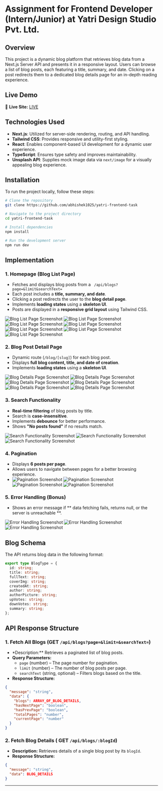# Assignment for Frontend Developer (Intern/Junior) at Yatri Design Studio Pvt. Ltd.

## Overview

This project is a dynamic blog platform that retrieves blog data from a Next.js Server API and presents it in a responsive layout. Users can browse a list of blog posts, each featuring a title, summary, and date. Clicking on a post redirects them to a dedicated blog details page for an in-depth reading experience.

## Live Demo

🔗 **Live Site:** [LIVE](https://yatri-frontend-task.vercel.app/)

## Technologies Used

- **Next.js**: Utilized for server-side rendering, routing, and API handling.
- **Tailwind CSS**: Provides responsive and utility-first styling.
- **React**: Enables component-based UI development for a dynamic user experience.
- **TypeScript**: Ensures type safety and improves maintainability.
- **Unsplash API**: Supplies mock image data via `next/image` for a visually appealing blog experience.
  >

## Installation

To run the project locally, follow these steps:

```bash
# Clone the repository
git clone https://github.com/abhishek1025/yatri-frontend-task

# Navigate to the project directory
cd yatri-frontend-task

# Install dependencies
npm install

# Run the development server
npm run dev
```

## Implementation

### 1. Homepage (Blog List Page)

- Fetches and displays blog posts from a ` /api/blogs?page=&limit&searchText=`
- Each post includes a **title, summary, and date**.
- Clicking a post redirects the user to the **blog detail page**.
- Implements **loading states** using a **skeleton UI**.
- Posts are displayed in a **responsive grid layout** using Tailwind CSS.

![Blog List Page Screenshot](./screenshots/1.png)
![Blog List Page Screenshot](./screenshots/2.png)
![Blog List Page Screenshot](./screenshots/3.png)
![Blog List Page Screenshot](./screenshots/4.png)
![Blog List Page Screenshot](./screenshots/5.png)
![Blog List Page Screenshot](./screenshots/6.png)
![Blog List Page Screenshot](./screenshots/7.png)

### 2. Blog Post Detail Page

- Dynamic route (`/blog/[slug]`) for each blog post.
- Displays **full blog content, title, and date of creation**.
- Implements **loading states** using a **skeleton UI**.

![Blog Details Page Screenshot](./screenshots/8.png)
![Blog Details Page Screenshot](./screenshots/9.png)
![Blog Details Page Screenshot](./screenshots/10.png)
![Blog Details Page Screenshot](./screenshots/11.png)
![Blog Details Page Screenshot](./screenshots/12.png)
![Blog Details Page Screenshot](./screenshots/13.png)

### 3. Search Functionality

- **Real-time filtering** of blog posts by title.
- Search is **case-insensitive**.
- Implements **debounce** for better performance.
- Shows **"No posts found"** if no results match.

![Search Functionality Screenshot](./screenshots/14.png)
![Search Functionality Screenshot](./screenshots/15.png)
![Search Functionality Screenshot](./screenshots/16.png)

### 4. Pagination

- Displays **6 posts per page**.
- Allows users to navigate between pages for a better browsing experience.
- ![Pagination Screenshot](./screenshots/17.png)
  ![Pagination Screenshot](./screenshots/18.png)
  ![Pagination Screenshot](./screenshots/19.png)
  ![Pagination Screenshot](./screenshots/20.png)

### 5. Error Handling (Bonus)

- Shows an error message if ** data fetching fails, returns null, or the server is unreachable **.

![Error Handling Screenshot](./screenshots/21.png)
![Error Handling Screenshot](./screenshots/22.png)
![Error Handling Screenshot](./screenshots/23.png)

## Blog Schema

The API returns blog data in the following format:

```typescript
export type BlogType = {
  id: string;
  title: string;
  fullText: string;
  coverImg: string;
  createdAt: string;
  author: string;
  authorPicture: string;
  upVotes: string;
  downVotes: string;
  summary: string;
};
```

## API Response Structure

### 1. Fetch All Blogs (**GET** `/api/blogs?page=&limit=&searchText=`)

- \*Description:\*\* Retrieves a paginated list of blog posts.
- **Query Parameters:**
  - `page` (number) – The page number for pagination.
  - `limit` (number) – The number of blog posts per page.
  - `searchText` (string, optional) – Filters blogs based on the title.
- **Response Structure:**

```json
{
  "message": "string",
  "data": {
    "blogs": ARRAY_OF_BLOG_DETAILS,
    "hasNextPage": "boolean",
    "hasPrevPage": "boolean",
    "totalPages": "number",
    "currentPage": "number"
  }
}
```

### 2. Fetch Blog Details ( **GET** `/api/blogs/:blogId`)

- **Description:** Retrieves details of a single blog post by its `blogId`.
- **Response Structure:**

```json
{
  "message": "string",
  "data": BLOG_DETAILS
}
```

---
